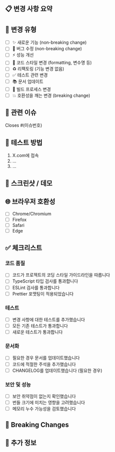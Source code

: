 ## 📋 변경 사항 요약

<!-- 이 PR에서 수행한 변경 사항에 대한 간략한 설명을 작성해주세요 -->

## 🔄 변경 유형

<!-- 해당하는 항목에 ✅ 표시해주세요 -->

- [ ] ✨ 새로운 기능 (non-breaking change)
- [ ] 🐛 버그 수정 (non-breaking change)
- [ ] ⚡ 성능 개선
- [ ] 🎨 코드 스타일 변경 (formatting, 변수명 등)
- [ ] ♻️ 리팩토링 (기능 변경 없음)
- [ ] ✅ 테스트 관련 변경
- [ ] 📚 문서 업데이트
- [ ] 🔧 빌드 프로세스 변경
- [ ] 💥 호환성을 깨는 변경 (breaking change)

## 🔗 관련 이슈

<!-- 이 PR이 해결하는 이슈 번호를 명시해주세요 -->

Closes #(이슈번호)

## 🧪 테스트 방법

<!-- 이 변경 사항을 테스트하는 방법에 대한 단계별 설명 -->

1. X.com에 접속
2. ...
3. ...

## 📸 스크린샷 / 데모

<!-- 필요한 경우 변경 사항의 스크린샷이나 GIF를 추가하세요 -->

## 🌐 브라우저 호환성

<!-- 테스트한 브라우저에 ✅ 표시해주세요 -->

- [ ] Chrome/Chromium
- [ ] Firefox
- [ ] Safari
- [ ] Edge

## ✅ 체크리스트

### 코드 품질

- [ ] 코드가 프로젝트의 코딩 스타일 가이드라인을 따릅니다
- [ ] TypeScript 타입 검사를 통과합니다
- [ ] ESLint 검사를 통과합니다
- [ ] Prettier 포맷팅이 적용되었습니다

### 테스트

- [ ] 변경 사항에 대한 테스트를 추가했습니다
- [ ] 모든 기존 테스트가 통과합니다
- [ ] 새로운 테스트가 통과합니다

### 문서화

- [ ] 필요한 경우 문서를 업데이트했습니다
- [ ] 코드에 적절한 주석을 추가했습니다
- [ ] CHANGELOG를 업데이트했습니다 (필요한 경우)

### 보안 및 성능

- [ ] 보안 취약점이 없는지 확인했습니다
- [ ] 번들 크기에 미치는 영향을 고려했습니다
- [ ] 메모리 누수 가능성을 검토했습니다

## 🚨 Breaking Changes

<!-- 호환성을 깨는 변경이 있다면 자세히 설명해주세요 -->

## 📝 추가 정보

<!-- 리뷰어가 알아야 할 추가 정보나 특별한 고려사항이 있다면 작성해주세요 -->
